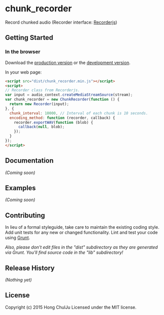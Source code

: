 # chunk_recorder

Record chunked audio (Recorder interface: [Recorderjs](https://github.com/mattdiamond/Recorderjs))

## Getting Started

### In the browser
Download the [production version][min] or the [development version][max].

[min]: https://raw.github.com/FeGs/chunk_recorder/master/dist/chunk_recorder.min.js
[max]: https://raw.github.com/FeGs/chunk_recorder/master/dist/chunk_recorder.js

In your web page:

```html
<script src="dist/chunk_recorder.min.js"></script>
<script>
// Recorder class from Recorderjs.
var input = audio_context.createMediaStreamSource(stream);
var chunk_recorder = new ChunkRecorder(function () {
  return new Recorder(input);
}, {
  chunk_interval: 10000, // Interval of each chunk is 10 seconds.
  encoding_method: function (recorder, callback) {
    recorder.exportWAV(function (blob) {
      callback(null, blob);
    });
  }
});
</script>
```

## Documentation
_(Coming soon)_

## Examples
_(Coming soon)_

## Contributing
In lieu of a formal styleguide, take care to maintain the existing coding style. Add unit tests for any new or changed functionality. Lint and test your code using [Grunt](http://gruntjs.com/).

_Also, please don't edit files in the "dist" subdirectory as they are generated via Grunt. You'll find source code in the "lib" subdirectory!_

## Release History
_(Nothing yet)_

## License
Copyright (c) 2015 Hong ChulJu
Licensed under the MIT license.
